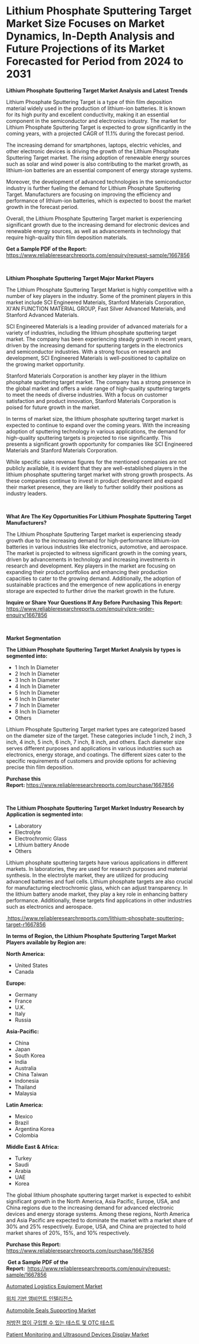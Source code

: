 <p><h1>Lithium Phosphate Sputtering Target Market Size Focuses on Market Dynamics, In-Depth Analysis and Future Projections of its Market Forecasted for Period from 2024 to 2031</h1></p><p><strong>Lithium Phosphate Sputtering Target Market Analysis and Latest Trends</strong></p>
<p><p>Lithium Phosphate Sputtering Target is a type of thin film deposition material widely used in the production of lithium-ion batteries. It is known for its high purity and excellent conductivity, making it an essential component in the semiconductor and electronics industry. The market for Lithium Phosphate Sputtering Target is expected to grow significantly in the coming years, with a projected CAGR of 11.1% during the forecast period.</p><p>The increasing demand for smartphones, laptops, electric vehicles, and other electronic devices is driving the growth of the Lithium Phosphate Sputtering Target market. The rising adoption of renewable energy sources such as solar and wind power is also contributing to the market growth, as lithium-ion batteries are an essential component of energy storage systems.</p><p>Moreover, the development of advanced technologies in the semiconductor industry is further fueling the demand for Lithium Phosphate Sputtering Target. Manufacturers are focusing on improving the efficiency and performance of lithium-ion batteries, which is expected to boost the market growth in the forecast period.</p><p>Overall, the Lithium Phosphate Sputtering Target market is experiencing significant growth due to the increasing demand for electronic devices and renewable energy sources, as well as advancements in technology that require high-quality thin film deposition materials.</p></p>
<p><strong>Get a Sample PDF of the Report:&nbsp;</strong> <a href="https://www.reliableresearchreports.com/enquiry/request-sample/1667856">https://www.reliableresearchreports.com/enquiry/request-sample/1667856</a></p>
<p>&nbsp;</p>
<p><strong>Lithium Phosphate Sputtering Target Major Market Players</strong></p>
<p><p>The Lithium Phosphate Sputtering Target Market is highly competitive with a number of key players in the industry. Some of the prominent players in this market include SCI Engineered Materials, Stanford Materials Corporation, XI'AN FUNCTION MATERIAL GROUP, Fast Silver Advanced Materials, and Stanford Advanced Materials.</p><p>SCI Engineered Materials is a leading provider of advanced materials for a variety of industries, including the lithium phosphate sputtering target market. The company has been experiencing steady growth in recent years, driven by the increasing demand for sputtering targets in the electronics and semiconductor industries. With a strong focus on research and development, SCI Engineered Materials is well-positioned to capitalize on the growing market opportunity.</p><p>Stanford Materials Corporation is another key player in the lithium phosphate sputtering target market. The company has a strong presence in the global market and offers a wide range of high-quality sputtering targets to meet the needs of diverse industries. With a focus on customer satisfaction and product innovation, Stanford Materials Corporation is poised for future growth in the market.</p><p>In terms of market size, the lithium phosphate sputtering target market is expected to continue to expand over the coming years. With the increasing adoption of sputtering technology in various applications, the demand for high-quality sputtering targets is projected to rise significantly. This presents a significant growth opportunity for companies like SCI Engineered Materials and Stanford Materials Corporation.</p><p>While specific sales revenue figures for the mentioned companies are not publicly available, it is evident that they are well-established players in the lithium phosphate sputtering target market with strong growth prospects. As these companies continue to invest in product development and expand their market presence, they are likely to further solidify their positions as industry leaders.</p></p>
<p>&nbsp;</p>
<p><strong>What Are The Key Opportunities For Lithium Phosphate Sputtering Target Manufacturers?</strong></p>
<p><p>The Lithium Phosphate Sputtering Target market is experiencing steady growth due to the increasing demand for high-performance lithium-ion batteries in various industries like electronics, automotive, and aerospace. The market is projected to witness significant growth in the coming years, driven by advancements in technology and increasing investments in research and development. Key players in the market are focusing on expanding their product portfolios and enhancing their production capacities to cater to the growing demand. Additionally, the adoption of sustainable practices and the emergence of new applications in energy storage are expected to further drive the market growth in the future.</p></p>
<p><strong>Inquire or Share Your Questions If Any Before Purchasing This Report:</strong> <a href="https://www.reliableresearchreports.com/enquiry/pre-order-enquiry/1667856">https://www.reliableresearchreports.com/enquiry/pre-order-enquiry/1667856</a></p>
<p>&nbsp;</p>
<p><strong>Market Segmentation</strong></p>
<p><strong>The Lithium Phosphate Sputtering Target Market Analysis by types is segmented into:</strong></p>
<p><ul><li>1 Inch In Diameter</li><li>2 Inch In Diameter</li><li>3 Inch In Diameter</li><li>4 Inch In Diameter</li><li>5 Inch In Diameter</li><li>6 Inch In Diameter</li><li>7 Inch In Diameter</li><li>8 Inch In Diameter</li><li>Others</li></ul></p>
<p><p>Lithium Phosphate Sputtering Target market types are categorized based on the diameter size of the target. These categories include 1 inch, 2 inch, 3 inch, 4 inch, 5 inch, 6 inch, 7 inch, 8 inch, and others. Each diameter size serves different purposes and applications in various industries such as electronics, energy storage, and coatings. The different sizes cater to the specific requirements of customers and provide options for achieving precise thin film deposition.</p></p>
<p><strong>Purchase this Report:&nbsp;</strong><a href="https://www.reliableresearchreports.com/purchase/1667856">https://www.reliableresearchreports.com/purchase/1667856</a></p>
<p>&nbsp;</p>
<p><strong>The Lithium Phosphate Sputtering Target Market Industry Research by Application is segmented into:</strong></p>
<p><ul><li>Laboratory</li><li>Electrolyte</li><li>Electrochromic Glass</li><li>Lithium battery Anode</li><li>Others</li></ul></p>
<p><p>Lithium phosphate sputtering targets have various applications in different markets. In laboratories, they are used for research purposes and material synthesis. In the electrolyte market, they are utilized for producing advanced batteries and fuel cells. Lithium phosphate targets are also crucial for manufacturing electrochromic glass, which can adjust transparency. In the lithium battery anode market, they play a key role in enhancing battery performance. Additionally, these targets find applications in other industries such as electronics and aerospace.</p></p>
<p><a href="https://www.reliableresearchreports.com/lithium-phosphate-sputtering-target-r1667856">&nbsp;https://www.reliableresearchreports.com/lithium-phosphate-sputtering-target-r1667856</a></p>
<p><strong>In terms of Region, the Lithium Phosphate Sputtering Target Market Players available by Region are:</strong></p>
<p>
    <p> <strong> North America: </strong>
        <ul>
            <li>United States</li>
            <li>Canada</li>
        </ul>
        </p> 
    <p> <strong> Europe: </strong>
        <ul>
            <li>Germany</li>
            <li>France</li>
            <li>U.K.</li>
            <li>Italy</li>
            <li>Russia</li>
        </ul>
        </p> 
    <p> <strong> Asia-Pacific: </strong>
        <ul>
            <li>China</li>
            <li>Japan</li>
            <li>South Korea</li>
            <li>India</li>
            <li>Australia</li>
            <li>China Taiwan</li>
            <li>Indonesia</li>
            <li>Thailand</li>
            <li>Malaysia</li>
        </ul>
        </p> 
    <p> <strong> Latin America: </strong>
        <ul>
            <li>Mexico</li>
            <li>Brazil</li>
            <li>Argentina Korea</li>
            <li>Colombia</li>
        </ul>
        </p> 
    <p> <strong> Middle East & Africa: </strong>
        <ul>
            <li>Turkey</li>
            <li>Saudi</li>
            <li>Arabia</li>
            <li>UAE</li>
            <li>Korea</li>
        </ul>
    </p>
    </p>
<p><p>The global lithium phosphate sputtering target market is expected to exhibit significant growth in the North America, Asia Pacific, Europe, USA, and China regions due to the increasing demand for advanced electronic devices and energy storage systems. Among these regions, North America and Asia Pacific are expected to dominate the market with a market share of 30% and 25% respectively. Europe, USA, and China are projected to hold market shares of 20%, 15%, and 10% respectively.</p></p>
<p><strong>Purchase this Report: </strong><a href="https://www.reliableresearchreports.com/purchase/1667856">https://www.reliableresearchreports.com/purchase/1667856</a></p>
<p>&nbsp;<strong>Get a Sample PDF of the Report:&nbsp;&nbsp;</strong><a href="https://www.reliableresearchreports.com/enquiry/request-sample/1667856">https://www.reliableresearchreports.com/enquiry/request-sample/1667856</a></p>
<p><strong></strong></p>
<p><p><a href="https://github.com/Chiragrp22/Market-Research-Report-List-6/blob/main/automated-logistics-equipment-market.md">Automated Logistics Equipment Market</a></p><p><a href="https://github.com/erwindropdead54/Market-Research-Report-List-2/blob/main/176824482972.md">위치 기반 앰비언트 인텔리전스</a></p><p><a href="https://github.com/derrinmiltonellis35gcl/Market-Research-Report-List-4/blob/main/automobile-seals-supporting-market.md">Automobile Seals Supporting Market</a></p><p><a href="https://github.com/kein8762/Market-Research-Report-List-3/blob/main/468352182971.md">처방전 없이 구입할 수 있는 테스트 및 OTC 테스트</a></p><p><a href="https://github.com/ofpaqrof92/Market-Research-Report-List-1/blob/main/patient-monitoring-and-ultrasound-devices-display-market.md">Patient Monitoring and Ultrasound Devices Display Market</a></p></p>